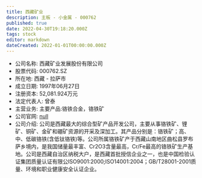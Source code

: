 ```yaml
---
title: 西藏矿业
description: 主板 - 小金属 - 000762
published: true
date: 2022-04-30T19:18:20.000Z
tags: stock
editor: markdown
dateCreated: 2022-01-01T00:00:00.000Z
---
```


- 公司名称: 西藏矿业发展股份有限公司
- 股票代码: 000762.SZ
- 所在地: 西藏 - 拉萨市
- 成立日期: 1997年06月27日
- 注册资本: 52,081.924万元
- 法定代表人: 曾泰
- 主营业务: 主要产品:铬铁合金，铬铁矿
- 公司官网: [null](null)
- 公司介绍: 公司是西藏最大的综合型矿产品开发公司，主要从事铬铁矿、锂矿、铜矿、金矿和硼矿资源的开采及深加工。其产品分别是：铬铁矿；高、中、低碳铬铁(含低钛铬铁)等。公司所属铬铁矿产于西藏山南地区曲松县罗布萨乡境内，是我国储量最丰富、Cr2O3含量最高，Cr/Fe最高的铬铁矿生产基地。公司是西藏自治区纳税大户，是西藏首批授信企业之一，也是中国检验认证集团质量认证有限公ISO9001:2000;ISO14001:2004；GB/T28001-2001质量、环境和职业健康安全认证企业。


